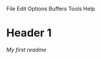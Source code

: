 File Edit Options Buffers Tools Help                                                                                                                                                            
# Header 1
*My first readme*
